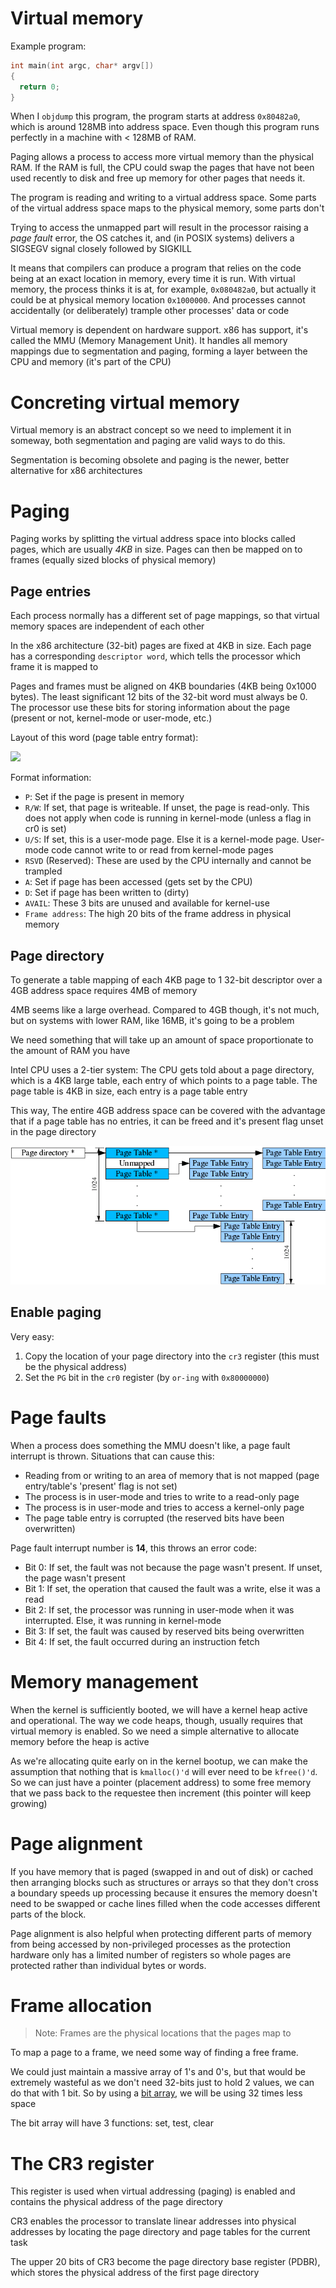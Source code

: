 # Virtual memory

Example program:
```c
int main(int argc, char* argv[])
{
  return 0;
} 
```

When I `objdump` this program, the program starts at address `0x80482a0`, which is around 128MB into address space. Even though this program runs perfectly in a machine with < 128MB of RAM.

Paging allows a process to access more virtual memory than the physical RAM. If the RAM is full, the CPU could swap the pages that have not been used recently to disk and free up memory for other pages that needs it.

The program is reading and writing to a virtual address space. Some parts of the virtual address space maps to the physical memory, some parts don't

Trying to access the unmapped part will result in the processor raising a *page fault* error, the OS catches it, and (in POSIX systems) delivers a SIGSEGV signal closely followed by SIGKILL

It means that compilers can produce a program that relies on the code being at an exact location in memory, every time it is run. With virtual memory, the process thinks it is at, for example, `0x080482a0`, but actually it could be at physical memory location `0x1000000`. And processes cannot accidentally (or deliberately) trample other processes' data or code

Virtual memory is dependent on hardware support. x86 has support, it's called the MMU (Memory Management Unit). It handles all memory mappings due to segmentation and paging, forming a layer between the CPU and memory (it's part of the CPU)

# Concreting virtual memory

Virtual memory is an abstract concept so we need to implement it in someway, both segmentation and paging are valid ways to do this. 

Segmentation is becoming obsolete and paging is the newer, better alternative for x86 architectures

# Paging

Paging works by splitting the virtual address space into blocks called pages, which are usually *4KB* in size. Pages can then be mapped on to frames (equally sized blocks of physical memory)

## Page entries

Each process normally has a different set of page mappings, so that virtual memory spaces are independent of each other

In the x86 architecture (32-bit) pages are fixed at 4KB in size. Each page has a corresponding `descriptor word`, which tells the processor which frame it is mapped to

Pages and frames must be aligned on 4KB boundaries (4KB being 0x1000 bytes). The least significant 12 bits of the 32-bit word must always be 0. The processor use these bits for storing information about the page (present or not, kernel-mode or user-mode, etc.)

Layout of this word (page table entry format): 

![](../../img/page-table-entry-format.png)

Format information:
- `P`: Set if the page is present in memory
- `R/W`: If set, that page is writeable. If unset, the page is read-only. This does not apply when code is running in kernel-mode (unless a flag in cr0 is set)
- `U/S`: If set, this is a user-mode page. Else it is a kernel-mode page. User-mode code cannot write to or read from kernel-mode pages
- `RSVD` (Reserved): These are used by the CPU internally and cannot be trampled 
- `A`: Set if page has been accessed (gets set by the CPU)
- `D`: Set if page has been written to (dirty)
- `AVAIL`: These 3 bits are unused and available for kernel-use
- `Frame address`: The high 20 bits of the frame address in physical memory

## Page directory

To generate a table mapping of each 4KB page to 1 32-bit descriptor over a 4GB address space requires 4MB of memory

4MB seems like a large overhead. Compared to 4GB though, it's not much, but on systems with lower RAM, like 16MB, it's going to be a problem

We need something that will take up an amount of space proportionate to the amount of RAM you have

Intel CPU uses a 2-tier system: The CPU gets told about a page directory, which is a 4KB large table, each entry of which points to a page table. The page table is 4KB in size, each entry is a page table entry

This way, The entire 4GB address space can be covered with the advantage that if a page table has no entries, it can be freed and it's present flag unset in the page directory

![page directory layout](../img/page-directory-layout.png)

## Enable paging

Very easy:
1. Copy the location of your page directory into the `cr3` register (this must be the physical address)
2. Set the `PG` bit in the `cr0` register (by `or-ing` with `0x80000000`)

# Page faults

When a process does something the MMU doesn't like, a page fault interrupt is thrown. Situations that can cause this:
- Reading from or writing to an area of memory that is not mapped (page entry/table's 'present' flag is not set)
- The process is in user-mode and tries to write to a read-only page
- The process is in user-mode and tries to access a kernel-only page
- The page table entry is corrupted (the reserved bits have been overwritten)

Page fault interrupt number is **14**, this throws an error code:
- Bit 0: If set, the fault was not because the page wasn't present. If unset, the page wasn't present
- Bit 1: If set, the operation that caused the fault was a write, else it was a read
- Bit 2: If set, the processor was running in user-mode when it was interrupted. Else, it was running in kernel-mode
- Bit 3: If set, the fault was caused by reserved bits being overwritten
- Bit 4: If set, the fault occurred during an instruction fetch

# Memory management

When the kernel is sufficiently booted, we will have a kernel heap active and operational. The way we code heaps, though, usually requires that virtual memory is enabled. So we need a simple alternative to allocate memory before the heap is active

As we're allocating quite early on in the kernel bootup, we can make the assumption that nothing that is `kmalloc()'d` will ever need to be `kfree()'d`. So we can just have a pointer (placement address) to some free memory that we pass back to the requestee then increment (this pointer will keep growing)

# Page alignment

If you have memory that is paged (swapped in and out of disk) or cached then arranging blocks such as structures or arrays so that they don't cross a boundary speeds up processing because it ensures the memory doesn't need to be swapped or cache lines filled when the code accesses different parts of the block.

Page alignment is also helpful when protecting different parts of memory from being accessed by non-privileged processes as the protection hardware only has a limited number of registers so whole pages are protected rather than individual bytes or words.

# Frame allocation

> Note: Frames are the physical locations that the pages map to 

To map a page to a frame, we need some way of finding a free frame. 

We could just maintain a massive array of 1's and 0's, but that would be extremely wasteful as we don't need 32-bits just to hold 2 values, we can do that with 1 bit. So by using a [bit array](https://en.wikipedia.org/wiki/Bit_array), we will be using 32 times less space

The bit array will have 3 functions: set, test, clear

# The CR3 register

This register is used when virtual addressing (paging) is enabled and contains the physical address of the page directory

CR3 enables the processor to translate linear addresses into physical addresses by locating the page directory and page tables for the current task

The upper 20 bits of CR3 become the page directory base register (PDBR), which stores the physical address of the first page directory
